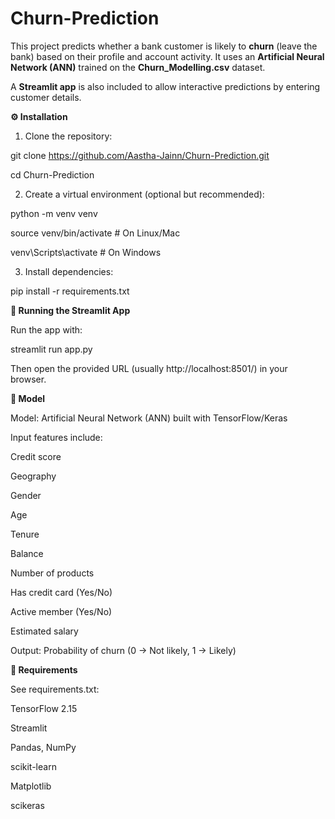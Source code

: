 # Churn-Prediction


This project predicts whether a bank customer is likely to **churn** (leave the bank) based on their profile and account activity. It uses an **Artificial Neural Network (ANN)** trained on the **Churn_Modelling.csv** dataset.

A **Streamlit app** is also included to allow interactive predictions by entering customer details.


**⚙️ Installation**

1. Clone the repository:

  git clone https://github.com/Aastha-Jainn/Churn-Prediction.git

  cd Churn-Prediction


2. Create a virtual environment (optional but recommended):

  python -m venv venv

  source venv/bin/activate   # On Linux/Mac

  venv\Scripts\activate      # On Windows


3. Install dependencies:

  pip install -r requirements.txt

**🚀 Running the Streamlit App**

Run the app with:

streamlit run app.py


Then open the provided URL (usually http://localhost:8501/) in your browser.

**🧠 Model**

Model: Artificial Neural Network (ANN) built with TensorFlow/Keras

Input features include:

Credit score

Geography

Gender

Age

Tenure

Balance

Number of products

Has credit card (Yes/No)

Active member (Yes/No)

Estimated salary

Output: Probability of churn (0 → Not likely, 1 → Likely)



**📌 Requirements**

See requirements.txt:

TensorFlow 2.15

Streamlit

Pandas, NumPy

scikit-learn

Matplotlib

scikeras


